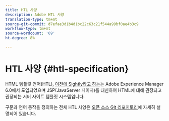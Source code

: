 ```yaml
---
title: HTL 사양
description: Adobe HTL 사양
translation-type: tm+mt
source-git-commit: d7efae3d1b4d1bc22c63c21f544a99bf0ae4b3c9
workflow-type: tm+mt
source-wordcount: '69'
ht-degree: 8%

---
```



# HTL 사양 {#htl-specification}

HTML 템플릿 언어(HTL), [이전에 Sightly라고 하는](update.md)는 Adobe Experience Manager 6.0에서 도입되었으며 JSP(JavaServer 페이지)를 대신하여 HTML에 대해 권장되고 권장되는 서버 사이트 템플릿 시스템입니다.

구문과 언어 동작을 정의하는 전체 HTL 사양은 [오픈 소스 Git 리포지토리](https://github.com/adobe/htl-spec)에 자세히 설명되어 있습니다.
